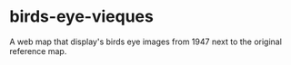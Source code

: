 # birds-eye-vieques
A web map that display's birds eye images from 1947 next to the original reference map.

